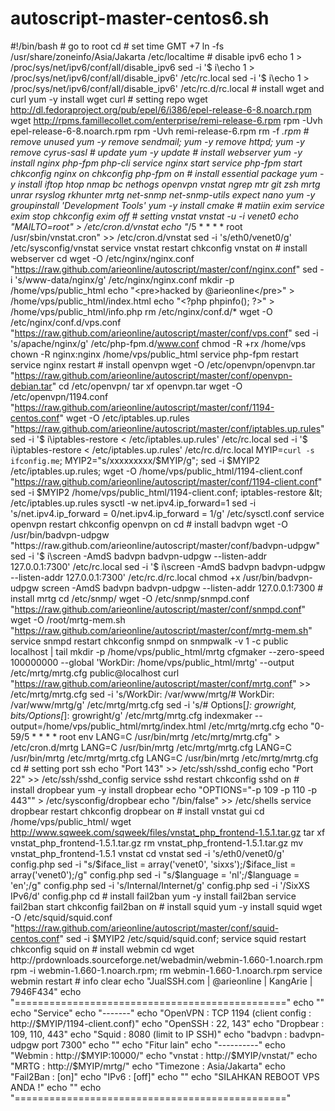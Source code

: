 autoscript-master-centos6.sh
============================

#!/bin/bash  # go to root cd  # set time GMT +7 ln -fs /usr/share/zoneinfo/Asia/Jakarta /etc/localtime  # disable ipv6 echo 1 > /proc/sys/net/ipv6/conf/all/disable_ipv6 sed -i '$ i\echo 1 > /proc/sys/net/ipv6/conf/all/disable_ipv6' /etc/rc.local sed -i '$ i\echo 1 > /proc/sys/net/ipv6/conf/all/disable_ipv6' /etc/rc.d/rc.local  # install wget and curl yum -y install wget curl  # setting repo wget http://dl.fedoraproject.org/pub/epel/6/i386/epel-release-6-8.noarch.rpm wget http://rpms.famillecollet.com/enterprise/remi-release-6.rpm rpm -Uvh epel-release-6-8.noarch.rpm rpm -Uvh remi-release-6.rpm rm -f *.rpm  # remove unused yum -y remove sendmail; yum -y remove httpd; yum -y remove cyrus-sasl  # update yum -y update  # install webserver yum -y install nginx php-fpm php-cli  service nginx start service php-fpm start chkconfig nginx on chkconfig php-fpm on  # install essential package yum -y install iftop htop nmap bc nethogs openvpn vnstat ngrep mtr git zsh mrtg unrar rsyslog rkhunter mrtg net-snmp net-snmp-utils expect nano yum -y groupinstall 'Development Tools' yum -y install cmake  # matiin exim service exim stop chkconfig exim off  # setting vnstat vnstat -u -i venet0 echo "MAILTO=root" > /etc/cron.d/vnstat echo "*/5 * * * * root /usr/sbin/vnstat.cron" >> /etc/cron.d/vnstat sed -i 's/eth0/venet0/g' /etc/sysconfig/vnstat service vnstat restart chkconfig vnstat on  # install webserver cd wget -O /etc/nginx/nginx.conf "https://raw.github.com/arieonline/autoscript/master/conf/nginx.conf" sed -i 's/www-data/nginx/g' /etc/nginx/nginx.conf mkdir -p /home/vps/public_html echo "&lt;pre>hacked by @arieonline&lt;/pre>" > /home/vps/public_html/index.html echo "&lt;?php phpinfo(); ?>" > /home/vps/public_html/info.php rm /etc/nginx/conf.d/* wget -O /etc/nginx/conf.d/vps.conf "https://raw.github.com/arieonline/autoscript/master/conf/vps.conf" sed -i 's/apache/nginx/g' /etc/php-fpm.d/www.conf chmod -R +rx /home/vps chown -R nginx:nginx /home/vps/public_html service php-fpm restart service nginx restart  # install openvpn wget -O /etc/openvpn/openvpn.tar "https://raw.github.com/arieonline/autoscript/master/conf/openvpn-debian.tar" cd /etc/openvpn/ tar xf openvpn.tar wget -O /etc/openvpn/1194.conf "https://raw.github.com/arieonline/autoscript/master/conf/1194-centos.conf" wget -O /etc/iptables.up.rules "https://raw.github.com/arieonline/autoscript/master/conf/iptables.up.rules" sed -i '$ i\iptables-restore &lt; /etc/iptables.up.rules' /etc/rc.local sed -i '$ i\iptables-restore &lt; /etc/iptables.up.rules' /etc/rc.d/rc.local MYIP=`curl -s ifconfig.me`; MYIP2="s/xxxxxxxxx/$MYIP/g"; sed -i $MYIP2 /etc/iptables.up.rules; wget -O /home/vps/public_html/1194-client.conf "https://raw.github.com/arieonline/autoscript/master/conf/1194-client.conf" sed -i $MYIP2 /home/vps/public_html/1194-client.conf; iptables-restore &lt; /etc/iptables.up.rules sysctl -w net.ipv4.ip_forward=1 sed -i 's/net.ipv4.ip_forward = 0/net.ipv4.ip_forward = 1/g' /etc/sysctl.conf service openvpn restart chkconfig openvpn on cd  # install badvpn wget -O /usr/bin/badvpn-udpgw "https://raw.github.com/arieonline/autoscript/master/conf/badvpn-udpgw" sed -i '$ i\screen -AmdS badvpn badvpn-udpgw --listen-addr 127.0.0.1:7300' /etc/rc.local sed -i '$ i\screen -AmdS badvpn badvpn-udpgw --listen-addr 127.0.0.1:7300' /etc/rc.d/rc.local chmod +x /usr/bin/badvpn-udpgw screen -AmdS badvpn badvpn-udpgw --listen-addr 127.0.0.1:7300  # install mrtg cd /etc/snmp/ wget -O /etc/snmp/snmpd.conf "https://raw.github.com/arieonline/autoscript/master/conf/snmpd.conf" wget -O /root/mrtg-mem.sh "https://raw.github.com/arieonline/autoscript/master/conf/mrtg-mem.sh" service snmpd restart chkconfig snmpd on  snmpwalk -v 1 -c public localhost | tail mkdir -p /home/vps/public_html/mrtg cfgmaker --zero-speed 100000000 --global 'WorkDir: /home/vps/public_html/mrtg' --output /etc/mrtg/mrtg.cfg public@localhost curl "https://raw.github.com/arieonline/autoscript/master/conf/mrtg.conf" >> /etc/mrtg/mrtg.cfg sed -i 's/WorkDir: \/var\/www\/mrtg/# WorkDir: \/var\/www\/mrtg/g' /etc/mrtg/mrtg.cfg sed -i 's/# Options\[_\]: growright, bits/Options\[_\]: growright/g' /etc/mrtg/mrtg.cfg indexmaker --output=/home/vps/public_html/mrtg/index.html /etc/mrtg/mrtg.cfg echo "0-59/5 * * * * root env LANG=C /usr/bin/mrtg /etc/mrtg/mrtg.cfg" > /etc/cron.d/mrtg LANG=C /usr/bin/mrtg /etc/mrtg/mrtg.cfg LANG=C /usr/bin/mrtg /etc/mrtg/mrtg.cfg LANG=C /usr/bin/mrtg /etc/mrtg/mrtg.cfg cd  # setting port ssh echo "Port 143" >> /etc/ssh/sshd_config echo "Port  22" >> /etc/ssh/sshd_config service sshd restart chkconfig sshd on  # install dropbear yum -y install dropbear echo "OPTIONS=\"-p 109 -p 110 -p 443\"" > /etc/sysconfig/dropbear echo "/bin/false" >> /etc/shells service dropbear restart chkconfig dropbear on  # install vnstat gui cd /home/vps/public_html/ wget http://www.sqweek.com/sqweek/files/vnstat_php_frontend-1.5.1.tar.gz tar xf vnstat_php_frontend-1.5.1.tar.gz rm vnstat_php_frontend-1.5.1.tar.gz mv vnstat_php_frontend-1.5.1 vnstat cd vnstat sed -i 's/eth0/venet0/g' config.php sed -i "s/\$iface_list = array('venet0', 'sixxs');/\$iface_list = array('venet0');/g" config.php sed -i "s/\$language = 'nl';/\$language = 'en';/g" config.php sed -i 's/Internal/Internet/g' config.php sed -i '/SixXS IPv6/d' config.php cd  # install fail2ban yum -y install fail2ban service fail2ban start chkconfig fail2ban on  # install squid yum -y install squid wget -O /etc/squid/squid.conf "https://raw.github.com/arieonline/autoscript/master/conf/squid-centos.conf" sed -i $MYIP2 /etc/squid/squid.conf; service squid restart chkconfig squid on  # install webmin cd wget http://prdownloads.sourceforge.net/webadmin/webmin-1.660-1.noarch.rpm rpm -i webmin-1.660-1.noarch.rpm; rm webmin-1.660-1.noarch.rpm service webmin restart  # info clear echo "JualSSH.com | @arieonline | KangArie | 7946F434" echo "===============================================" echo "" echo "Service" echo "-------" echo "OpenVPN  : TCP 1194 (client config : http://$MYIP/1194-client.conf)" echo "OpenSSH  : 22, 143" echo "Dropbear : 109, 110, 443" echo "Squid    : 8080 (limit to IP SSH)" echo "badvpn   : badvpn-udpgw port 7300" echo "" echo "Fitur lain" echo "----------" echo "Webmin   : http://$MYIP:10000/" echo "vnstat   : http://$MYIP/vnstat/" echo "MRTG     : http://$MYIP/mrtg/" echo "Timezone : Asia/Jakarta" echo "Fail2Ban : [on]" echo "IPv6     : [off]" echo "" echo "SILAHKAN REBOOT VPS ANDA !" echo "" echo "==============================================="
